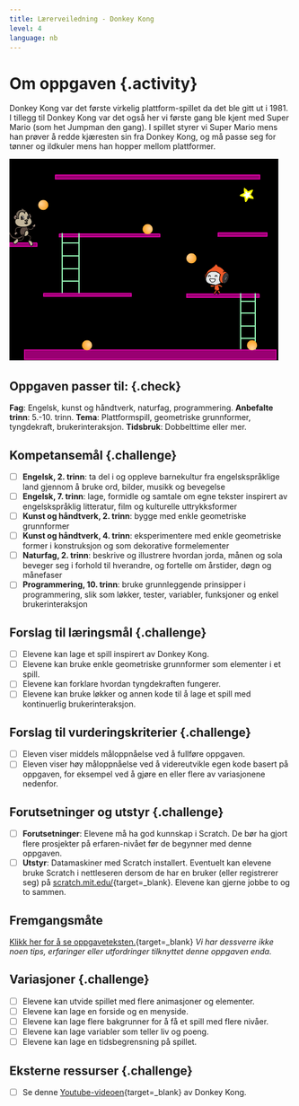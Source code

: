 ```yaml
---
title: Lærerveiledning - Donkey Kong
level: 4
language: nb
---
```


# Om oppgaven {.activity}
Donkey Kong var det første virkelig plattform-spillet da det ble gitt
ut i 1981. I tillegg til Donkey Kong var det også her vi første gang
ble kjent med Super Mario (som het Jumpman den gang). I spillet styrer
vi Super Mario mens han prøver å redde kjæresten sin fra Donkey Kong,
og må passe seg for tønner og ildkuler mens han hopper mellom
plattformer.

![](donkey_kong.png)

## Oppgaven passer til: {.check}
 __Fag__: Engelsk, kunst og håndtverk, naturfag, programmering.
__Anbefalte trinn__: 5.-10. trinn.
__Tema__: Plattformspill, geometriske grunnformer, tyngdekraft, brukerinteraksjon.
__Tidsbruk__: Dobbelttime eller mer.

## Kompetansemål {.challenge}
- [ ] __Engelsk, 2. trinn__: ta del i og oppleve barnekultur fra engelskspråklige land gjennom å bruke ord, bilder, musikk og bevegelse
- [ ] __Engelsk, 7. trinn__: lage, formidle og samtale om egne tekster inspirert av engelskspråklig litteratur, film og kulturelle uttrykksformer
- [ ] __Kunst og håndtverk, 2. trinn__: bygge med enkle geometriske grunnformer
- [ ] __Kunst og håndtverk, 4. trinn__: eksperimentere med enkle geometriske former i konstruksjon og som dekorative formelementer
- [ ] __Naturfag, 2. trinn__: beskrive og illustrere hvordan jorda, månen og sola beveger seg i forhold til hverandre, og fortelle om årstider, døgn og månefaser
- [ ] __Programmering, 10. trinn__: bruke grunnleggende prinsipper i programmering, slik som løkker, tester, variabler, funksjoner og enkel brukerinteraksjon

## Forslag til læringsmål {.challenge}
- [ ] Elevene kan lage et spill inspirert av Donkey Kong.
- [ ] Elevene kan bruke enkle geometriske grunnformer som elementer i et spill.
- [ ] Elevene kan forklare hvordan tyngdekraften fungerer.
- [ ] Elevene kan bruke løkker og annen kode til å lage et spill med kontinuerlig brukerinteraksjon.

## Forslag til vurderingskriterier {.challenge}
- [ ] Eleven viser middels måloppnåelse ved å fullføre oppgaven.
- [ ] Eleven viser høy måloppnåelse ved å videreutvikle egen kode basert på oppgaven, for eksempel ved å gjøre en eller flere av variasjonene nedenfor.

## Forutsetninger og utstyr {.challenge}
- [ ] __Forutsetninger__: Elevene må ha god kunnskap i Scratch. De bør ha gjort flere prosjekter på erfaren-nivået før de begynner med denne oppgaven.
- [ ] __Utstyr__: Datamaskiner med Scratch installert. Eventuelt kan elevene bruke Scratch i nettleseren dersom de har en bruker (eller registrerer seg) på [scratch.mit.edu/](http://scratch.mit.edu/){target=_blank}. Elevene kan gjerne jobbe to og to sammen.

## Fremgangsmåte
[Klikk her for å se oppgaveteksten.](../donkey_kong/donkey_kong.html){target=_blank}
_Vi har dessverre ikke noen tips, erfaringer eller utfordringer tilknyttet denne oppgaven enda._

## Variasjoner {.challenge}
- [ ] Elevene kan utvide spillet med flere animasjoner og elementer.
- [ ] Elevene kan lage en forside og en menyside.
- [ ] Elevene kan lage flere bakgrunner for å få et spill med flere nivåer.
- [ ] Elevene kan lage variabler som teller liv og poeng.
- [ ] Elevene kan lage en tidsbegrensning på spillet.

## Eksterne ressurser {.challenge}
- [ ] Se denne [Youtube-videoen](https://www.youtube.com/watch?v=Pp2aMs38ERY){target=_blank} av Donkey Kong.
